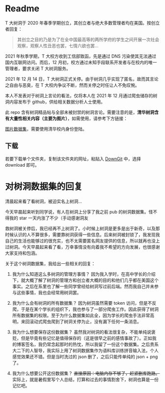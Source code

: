 # Readme

T 大树洞于 2020 年春季学期创立，其创立者与绝大多数管理者均在美国。按创立者回复：

> 其创立之目的乃是为了在全中国最高等的两所学府的学生之间开展一次社会观察，观察人性丑恶也罢，七情六欲也罢...

2021 年秋季学期，T 大校方收到工信部致函，先是通过 DNS 污染使其无法通过国内互联网访问。而后，12 月初，校方通过未知手段联系开发者与在校内的唯一管理者，要求关闭 T 大树洞服务。

2021 年 12 月 14 日，T 大树洞正式关停。由于树洞几乎实现了匿名，故而其言论之自由与恶臭，在 T 大校内争议不断，然而关停之时任让人不免叹惋。

本人不发表对于树洞上言论的看法，仅将本人在 2021 年 12 月通过爬虫储存的树洞内容发布于 github，供给相关数据分析人士使用。

此 repo 含有树洞精品帖与全部未被封禁的树洞言论。需要注意的是，**清华树洞含有大量性相关内容（主要为图片）**，如需使用，请参考下方链接：

[图片数据集](https://git.tsinghua.edu.cn/zhaochen20/THU_Tree)，需要使用清华校内身份登陆。

## 下载

若要下载单个文件夹，复制该文件夹的网址，粘贴入 [DownGit](https://minhaskamal.github.io/DownGit/#/home) 中，选择 download 即可。

# 对树洞数据集的回复

清晨起来看了看树洞，被迫实名上树洞...

今天早晨起来听到同学说，有人在树洞上分享了我之前 pub 的树洞数据集。怪不得我的 star 一天内涨了不少（手动感谢洞友

救树洞被关停后，我已经再不上树洞了。小时候上树洞是更多是出于新奇，以及那时候认识的人不算很多，需要靠树洞获得一些信息。后来树洞被封锁了，我发现我自己的生活也能够过的很充实，也不太需要匿名网友提供的信息，所以就再也没上过树洞。今天早晨起来看了看，万幸事情没有向着我不希望的方向发展，也很感谢大家支持和包涵。

关于这个树洞数据集，我给出一些相关的回复：

1. 我为什么知道这么多树洞的管理方事情？
因为我入学时，在高中学长的介绍下，就大概了解了树洞的管理方和创立者大概的目的和他们几乎都在美国这个事实。之后在系里也了解一些同学曾经给树洞写过前后端。然而我自己并未参与这些事情，我也会经常用树洞罢。

2. 我为什么会有树洞的所有数据集？
因为树洞虽然需要 token 访问，但是不反爬，于是在某个学长的组织下，我也参与了一部分爬虫工作。因此获得了树洞所有数据集的权限。至于为什么数据集如此全，因为学长的爬虫手法非常高明，来回滚动式爬虫爬到了树洞关停为止，没有漏下任何一条消息。

3. 我为什么想要保存这份数据集？
虽然我对树洞的看法很复杂，不能单纯说褒贬，但是毕竟有些记忆是值得保存的（这是很早之前的感情事故了）。正如我的博客签名，我仍常念起那时的热忱，所以我留了一份这个数据集。之后贵系大二下的人智导，我实际上用了树洞数据集作为语料库训练拼音输入法，个人感觉效果还不错。但是当时洗过的 json 删了，之后只能传单纯的 json + png 了。

4. 我为什么想要公开这份数据集？
~~直接原因：电脑内存不够了，赶紧删库跑路。~~实际上，就是暑假里写个人总结，打算和过去的事情割舍下，树洞也算是一份记忆吧。

